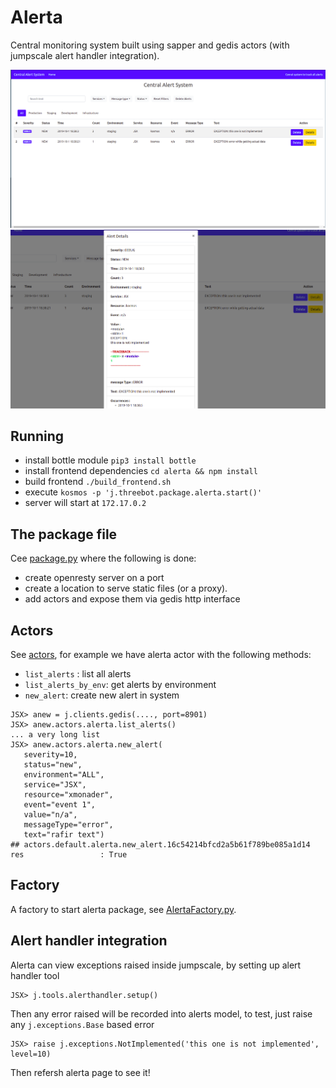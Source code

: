 # Alerta

Central monitoring system built using sapper and gedis actors (with jumpscale alert handler integration).

![alerta](./images/alerta1.png)
![alerta](./images/alerta2.png)

## Running

- install bottle module `pip3 install bottle`
- install frontend dependencies `cd alerta && npm install`
- build frontend `./build_frontend.sh`
- execute `kosmos -p 'j.threebot.package.alerta.start()'`
- server will start at `172.17.0.2`

## The package file

Cee [package.py](package.py) where the following is done:

- create openresty server on a port
- create a location to serve static files (or a proxy).
- add actors and expose them via gedis http interface

## Actors

See [actors](actors), for example we have alerta actor with the following methods:

- `list_alerts` : list all alerts
- `list_alerts_by_env`: get alerts by environment
- `new_alert`: create new alert in system


```
JSX> anew = j.clients.gedis(...., port=8901)
JSX> anew.actors.alerta.list_alerts()
... a very long list
JSX> anew.actors.alerta.new_alert(
   severity=10,
   status="new",
   environment="ALL",
   service="JSX",
   resource="xmonader",
   event="event 1",
   value="n/a",
   messageType="error",
   text="rafir text")
## actors.default.alerta.new_alert.16c54214bfcd2a5b61f789be085a1d14
res                 : True
```


## Factory

A factory to start alerta package, see [AlertaFactory.py](AlertaFactory.py).

## Alert handler integration

Alerta can view exceptions raised inside jumpscale, by setting up alert handler tool

```
JSX> j.tools.alerthandler.setup()
```

Then any error raised will be recorded into alerts model, to test, just raise any `j.exceptions.Base` based error

```
JSX> raise j.exceptions.NotImplemented('this one is not implemented', level=10)
```

Then refersh alerta page to see it!

